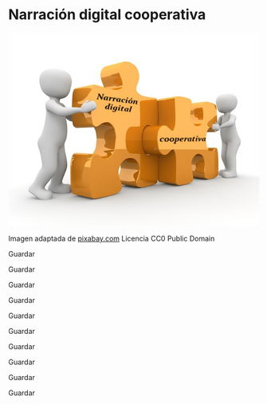 # Narración digital cooperativa


![narracion](img/4_ndc.png)


Imagen adaptada de [pixabay.com](https://pixabay.com/es/rompecabezas-cooperaci%C3%B3n-asociaci%C3%B3n-1020011/) Licencia CC0 Public Domain

Guardar

Guardar

Guardar

Guardar

Guardar

Guardar

Guardar

Guardar

Guardar

Guardar